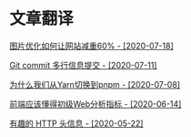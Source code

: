 # 文章翻译

[图片优化如何让网站减重60% - [2020-07-18]](https://github.com/LuckRain7/Knowledge-Sharing/tree/master/translate/images-optimization.md)

[Git commit 多行信息提交 - [2020-07-11]](https://github.com/LuckRain7/Knowledge-Sharing/tree/master/translate/content/git-commit)

[为什么我们从Yarn切换到pnpm - [2020-07-08]](https://github.com/LuckRain7/Knowledge-Sharing/tree/master/resource/2020/0708)

[前端应该懂得初级Web分析指标 - [2020-06-14]](https://github.com/LuckRain7/Knowledge-Sharing/tree/master/translate/content/web-analytics-metrics)

[有趣的 HTTP 头信息 - [2020-05-22]]( https://github.com/LuckRain7/Knowledge-Sharing/blob/master/translate/http-header.md )

